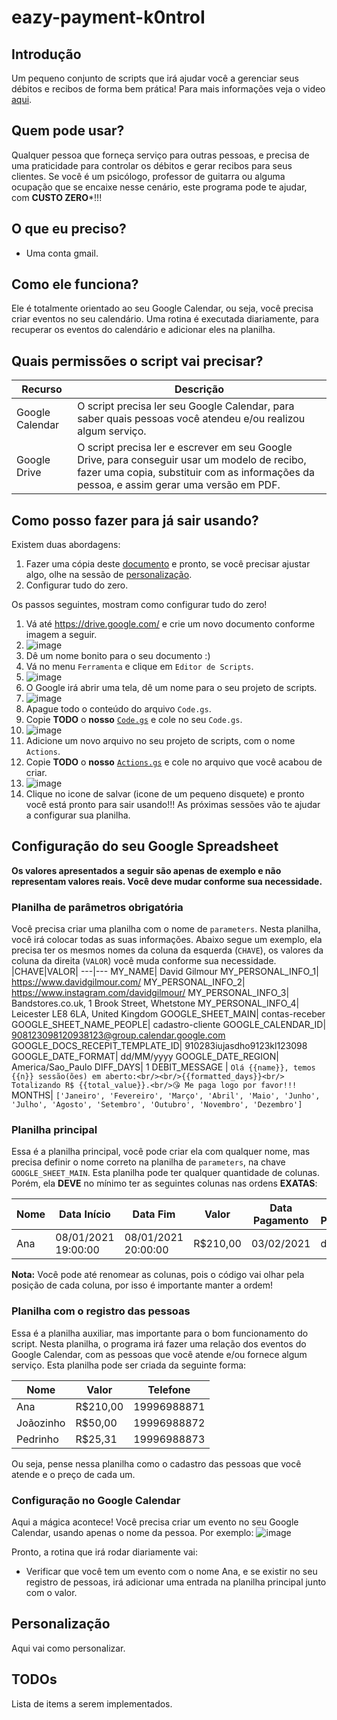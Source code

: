 # eazy-payment-k0ntroI

## Introdução
Um pequeno conjunto de scripts que irá ajudar você a gerenciar seus débitos e recibos de forma bem prática! Para mais informações veja o video [aqui](link).

## Quem pode usar?
Qualquer pessoa que forneça serviço para outras pessoas, e precisa de uma praticidade para controlar os débitos e gerar recibos para seus clientes. Se você é um psicólogo, professor de guitarra ou alguma ocupação que se encaixe nesse cenário, este programa pode te ajudar, com **CUSTO ZERO***!!!

## O que eu preciso?
* Uma conta gmail.

## Como ele funciona?
Ele é totalmente orientado ao seu Google Calendar, ou seja, você precisa criar eventos no seu calendário. Uma rotina é executada diariamente, para recuperar os eventos do calendário e adicionar eles na planilha.

## Quais permissões o script vai precisar?
|Recurso|Descrição|
--------|---------|
Google Calendar|O script precisa ler seu Google Calendar, para saber quais pessoas você atendeu e/ou realizou algum serviço.|
Google Drive|O script precisa ler e escrever em seu Google Drive, para conseguir usar um modelo de recibo, fazer uma copia, substituir com as informações da pessoa, e assim gerar uma versão em PDF.|

## Como posso fazer para já sair usando?

Existem duas abordagens:
1. Fazer uma cópia deste [documento](link) e pronto, se você precisar ajustar algo, olhe na sessão de [personalização](https://github.com/thiagosanches/eazy-payment-k0ntroI/blob/main/README.md#personaliza%C3%A7%C3%A3o).
2. Configurar tudo do zero.

Os passos seguintes, mostram como configurar tudo do zero!

1. Vá até https://drive.google.com/ e crie um novo documento conforme imagem a seguir.
2. ![image](https://user-images.githubusercontent.com/5191469/123519411-8971e480-d681-11eb-9955-26dcefd0b3fd.png)
3. Dê um nome bonito para o seu documento :)
4. Vá no menu `Ferramenta` e clique em `Editor de Scripts`.
5. ![image](https://user-images.githubusercontent.com/5191469/123519490-e2da1380-d681-11eb-9676-3b8c61fd1afd.png)
6. O Google irá abrir uma tela, dê um nome para o seu projeto de scripts.
7. ![image](https://user-images.githubusercontent.com/5191469/123519531-351b3480-d682-11eb-886d-dbc5a764fcd4.png)
8. Apague todo o conteúdo do arquivo `Code.gs`.
9. Copie **TODO** o **nosso** [`Code.gs`](Code.gs) e cole no seu `Code.gs`.
10. ![image](https://user-images.githubusercontent.com/5191469/123519600-bb377b00-d682-11eb-80d0-cc4d5731e92b.png)
11. Adicione um novo arquivo no seu projeto de scripts, com o nome `Actions`.
12. Copie **TODO** o **nosso** [`Actions.gs`](Actions.gs) e cole no arquivo que você acabou de criar. 
13. ![image](https://user-images.githubusercontent.com/5191469/123519675-3305a580-d683-11eb-9188-54a5c1fe07d7.png)
14. Clique no icone de salvar (icone de um pequeno disquete) e pronto você está pronto para sair usando!!! As próximas sessões vão te ajudar a configurar sua planilha.

## Configuração do seu Google Spreadsheet
**Os valores apresentados a seguir são apenas de exemplo e não representam valores reais. Você deve mudar conforme sua necessidade.**

### Planilha de parâmetros obrigatória
Você precisa criar uma planilha com o nome de `parameters`. Nesta planilha, você irá colocar todas as suas informações. Abaixo segue um exemplo, ela precisa ter os mesmos nomes da coluna da esquerda (`CHAVE`), os valores da coluna da direita (`VALOR`) você muda conforme sua necessidade.
|CHAVE|VALOR|
---|---
MY_NAME| David Gilmour
MY_PERSONAL_INFO_1|	https://www.davidgilmour.com/
MY_PERSONAL_INFO_2|	https://www.instagram.com/davidgilmour/
MY_PERSONAL_INFO_3|	Bandstores.co.uk, 1 Brook Street, Whetstone
MY_PERSONAL_INFO_4|	Leicester LE8 6LA, United Kingdom
GOOGLE_SHEET_MAIN| contas-receber
GOOGLE_SHEET_NAME_PEOPLE|	cadastro-cliente
GOOGLE_CALENDAR_ID| 908123098120938123@group.calendar.google.com
GOOGLE_DOCS_RECEPIT_TEMPLATE_ID|	910283iujasdho9123kl123098
GOOGLE_DATE_FORMAT| dd/MM/yyyy
GOOGLE_DATE_REGION| America/Sao_Paulo
DIFF_DAYS|	1
DEBIT_MESSAGE |	`Olá {{name}}, temos {{n}} sessão(ões) em aberto:<br/><br/>{{formatted_days}}<br/> Totalizando R$ {{total_value}}.<br/>😘 Me paga logo por favor!!!`
MONTHS|	`['Janeiro', 'Fevereiro', 'Março', 'Abril', 'Maio', 'Junho', 'Julho', 'Agosto', 'Setembro', 'Outubro', 'Novembro', 'Dezembro']`

### Planilha principal

Essa é a planilha principal, você pode criar ela com qualquer nome, mas precisa definir o nome correto na planilha de `parameters`, na chave `GOOGLE_SHEET_MAIN`. Esta planilha pode ter qualquer quantidade de colunas. Porém, ela **DEVE** no mínimo ter as seguintes colunas nas ordens **EXATAS**:

|Nome|Data Início|Data Fim |Valor|Data Pagamento|Forma Pagamento|Status do Pagamento|
|-----|------------------|---------------|------------|--------------|---------------|-------------------|
|Ana|08/01/2021 19:00:00|08/01/2021 20:00:00|R$210,00|03/02/2021|depósito|OK|

**Nota:** Você pode até renomear as colunas, pois o código vai olhar pela posição de cada coluna, por isso é importante manter a ordem!

### Planilha com o registro das pessoas
Essa é a planilha auxiliar, mas importante para o bom funcionamento do script. Nesta planilha, o programa irá fazer uma relação dos eventos do Google Calendar, com as pessoas que você atende e/ou fornece algum serviço. Esta planilha pode ser criada da seguinte forma:

|Nome|Valor|Telefone|
|-----|------------------|---------------|
|Ana|R$210,00|19996988871|
|Joãozinho|R$50,00|19996988872|
|Pedrinho|R$25,31|19996988873|

Ou seja, pense nessa planilha como o cadastro das pessoas que você atende e o preço de cada um.

### Configuração no Google Calendar

Aqui a mágica acontece! Você precisa criar um evento no seu Google Calendar, usando apenas o nome da pessoa. Por exemplo:
![image](https://user-images.githubusercontent.com/5191469/123520368-bc6aa700-d686-11eb-8ab1-0d7c18cd0457.png)

Pronto, a rotina que irá rodar diariamente vai:
* Verificar que você tem um evento com o nome Ana, e se existir no seu registro de pessoas, irá adicionar uma entrada na planilha principal junto com o valor.

## Personalização
Aqui vai como personalizar.

## TODOs
Lista de items a serem implementados.

